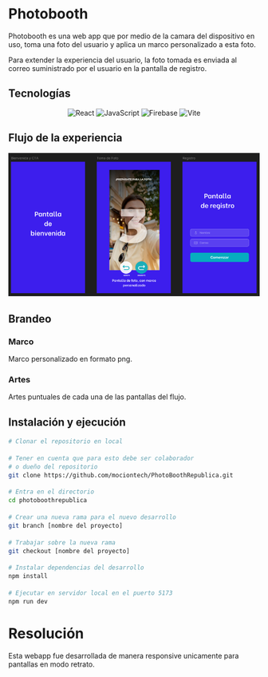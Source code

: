 # Photobooth

Photobooth es una web app que por medio de la camara del dispositivo en uso, toma una foto del usuario y aplica un marco personalizado a esta foto.

Para extender la experiencia del usuario, la foto tomada es enviada al correo suministrado por el usuario en la pantalla de registro.

## Tecnologías

<p align='center'>
<img alt="React" src="https://img.shields.io/badge/-React-45b8d8?style=flat-square&logo=react&logoColor=white" />
<img alt="JavaScript" src="https://img.shields.io/badge/-JavaScript-F7DF1E?style=flat-square&logo=javascript&logoColor=black" />
<img alt="Firebase" src="https://img.shields.io/badge/-Firebase-DD2C00?style=flat-square&logo=firebase&logoColor=white" />
<img alt="Vite" src="https://img.shields.io/badge/-Vite-646CFF?style=flat-square&logo=vite&logoColor=white" />

</p>

## Flujo de la experiencia

![Flujo de la experiencia](/public/flujoexp.png)

## Brandeo

### Marco

Marco personalizado en formato png.

### Artes

Artes puntuales de cada una de las pantallas del flujo.

## Instalación y ejecución

```bash
# Clonar el repositorio en local

# Tener en cuenta que para esto debe ser colaborador
# o dueño del repositorio
git clone https://github.com/mociontech/PhotoBoothRepublica.git

# Entra en el directorio
cd photoboothrepublica

# Crear una nueva rama para el nuevo desarrollo
git branch [nombre del proyecto]

# Trabajar sobre la nueva rama
git checkout [nombre del proyecto]

# Instalar dependencias del desarrollo
npm install

# Ejecutar en servidor local en el puerto 5173
npm run dev
```

# Resolución

Esta webapp fue desarrollada de manera responsive unicamente para pantallas en modo retrato.

